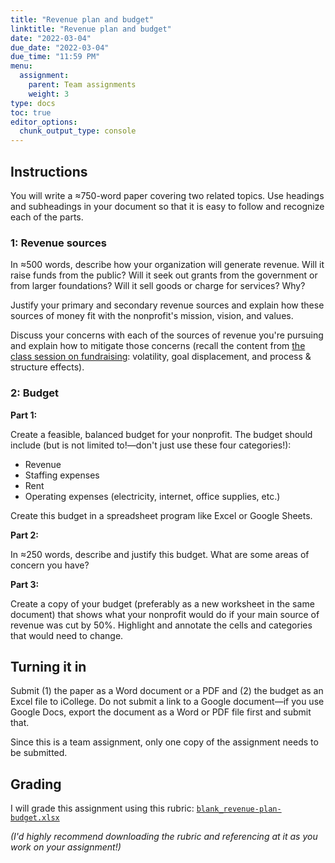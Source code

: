 ```yaml
---
title: "Revenue plan and budget"
linktitle: "Revenue plan and budget"
date: "2022-03-04"
due_date: "2022-03-04"
due_time: "11:59 PM"
menu:
  assignment:
    parent: Team assignments
    weight: 3
type: docs
toc: true
editor_options: 
  chunk_output_type: console
---
```


## Instructions

You will write a ≈750-word paper covering two related topics. Use headings and subheadings in your document so that it is easy to follow and recognize each of the parts.

### 1: Revenue sources

In ≈500 words, describe how your organization will generate revenue. Will it raise funds from the public? Will it seek out grants from the government or from larger foundations? Will it sell goods or charge for services? Why?

Justify your primary and secondary revenue sources and explain how these sources of money fit with the nonprofit's mission, vision, and values.

Discuss your concerns with each of the sources of revenue you're pursuing and explain how to mitigate those concerns (recall the content from [the class session on fundraising](/class/13-class/): volatility, goal displacement, and process & structure effects).

### 2: Budget

**Part 1:**

Create a feasible, balanced budget for your nonprofit. The budget should include (but is not limited to!—don't just use these four categories!):

- Revenue
- Staffing expenses
- Rent
- Operating expenses (electricity, internet, office supplies, etc.)

Create this budget in a spreadsheet program like Excel or Google Sheets. 

**Part 2:**

In ≈250 words, describe and justify this budget. What are some areas of concern you have? 

**Part 3:**

Create a copy of your budget (preferably as a new worksheet in the same document) that shows what your nonprofit would do if your main source of revenue was cut by 50%. Highlight and annotate the cells and categories that would need to change.


## Turning it in

Submit (1) the paper as a Word document or a PDF and (2) the budget as an Excel file to iCollege. Do not submit a link to a Google document—if you use Google Docs, export the document as a Word or PDF file first and submit that.

Since this is a team assignment, only one copy of the assignment needs to be submitted.


## Grading

I will grade this assignment using this rubric: [`blank_revenue-plan-budget.xlsx`](/files/blank_revenue-plan-budget.xlsx)

*(I'd highly recommend downloading the rubric and referencing at it as you work on your assignment!)*
